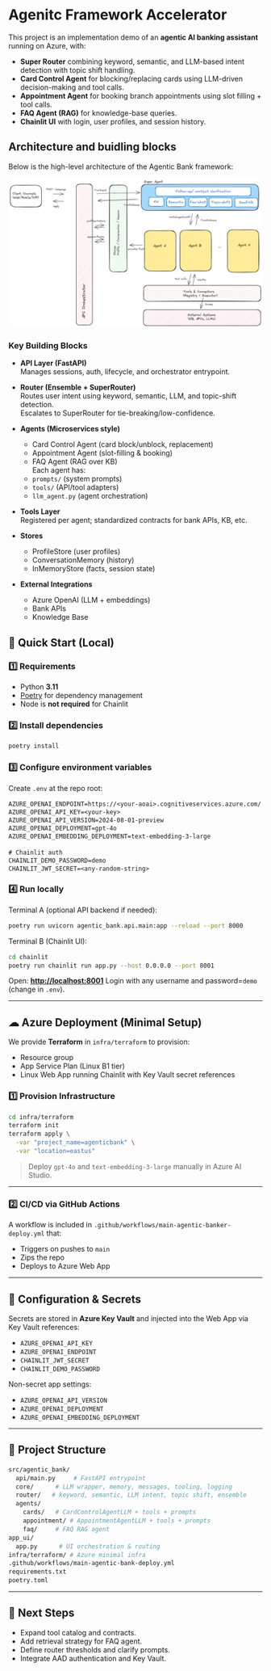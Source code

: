 
# Agenitc Framework Accelerator

This project is an implementation demo of an **agentic AI banking assistant** running on Azure, with:
- **Super Router** combining keyword, semantic, and LLM-based intent detection with topic shift handling.
- **Card Control Agent** for blocking/replacing cards using LLM-driven decision-making and tool calls.
- **Appointment Agent** for booking branch appointments using slot filling + tool calls.
- **FAQ Agent (RAG)** for knowledge-base queries.
- **Chainlit UI** with login, user profiles, and session history.

## Architecture and buidling blocks

Below is the high-level architecture of the Agentic Bank framework:

![Architecture Diagram](docs/architecture.png)

### Key Building Blocks

- **API Layer (FastAPI)**  
  Manages sessions, auth, lifecycle, and orchestrator entrypoint.

- **Router (Ensemble + SuperRouter)**  
  Routes user intent using keyword, semantic, LLM, and topic-shift detection.  
  Escalates to SuperRouter for tie-breaking/low-confidence.

- **Agents (Microservices style)**  
  - Card Control Agent (card block/unblock, replacement)  
  - Appointment Agent (slot-filling & booking)  
  - FAQ Agent (RAG over KB)  
  Each agent has:  
  - `prompts/` (system prompts)  
  - `tools/` (API/tool adapters)  
  - `llm_agent.py` (agent orchestration)  

- **Tools Layer**  
  Registered per agent; standardized contracts for bank APIs, KB, etc.

- **Stores**  
  - ProfileStore (user profiles)  
  - ConversationMemory (history)  
  - InMemoryStore (facts, session state)

- **External Integrations**  
  - Azure OpenAI (LLM + embeddings)  
   - Bank APIs 
  - Knowledge Base

## 🚀 Quick Start (Local)

### 1️⃣ Requirements
- Python **3.11**
- [Poetry](https://python-poetry.org/) for dependency management
- Node is **not required** for Chainlit

### 2️⃣ Install dependencies
```bash
poetry install
````

### 3️⃣ Configure environment variables

Create `.env` at the repo root:

```
AZURE_OPENAI_ENDPOINT=https://<your-aoai>.cognitiveservices.azure.com/
AZURE_OPENAI_API_KEY=<your-key>
AZURE_OPENAI_API_VERSION=2024-08-01-preview
AZURE_OPENAI_DEPLOYMENT=gpt-4o
AZURE_OPENAI_EMBEDDING_DEPLOYMENT=text-embedding-3-large

# Chainlit auth
CHAINLIT_DEMO_PASSWORD=demo
CHAINLIT_JWT_SECRET=<any-random-string>
```

### 4️⃣ Run locally

Terminal A (optional API backend if needed):

```bash
poetry run uvicorn agentic_bank.api.main:app --reload --port 8000
```

Terminal B (Chainlit UI):

```bash
cd chainlit
poetry run chainlit run app.py --host 0.0.0.0 --port 8001
```

Open: **[http://localhost:8001](http://localhost:8001)**
Login with any username and password=`demo` (change in `.env`).

---

## ☁ Azure Deployment (Minimal Setup)

We provide **Terraform** in `infra/terraform` to provision:

* Resource group
* App Service Plan (Linux B1 tier)
* Linux Web App running Chainlit with Key Vault secret references

### 1️⃣ Provision Infrastructure

```bash
cd infra/terraform
terraform init
terraform apply \
  -var "project_name=agenticbank" \
  -var "location=eastus" 
```
> Deploy `gpt-4o` and `text-embedding-3-large` manually in Azure AI Studio.

---

### 2️⃣ CI/CD via GitHub Actions

A workflow is included in `.github/workflows/main-agentic-banker-deploy.yml` that:

* Triggers on pushes to `main`
* Zips the repo
* Deploys to Azure Web App

---

## 🔧 Configuration & Secrets

Secrets are stored in **Azure Key Vault** and injected into the Web App via Key Vault references:

* `AZURE_OPENAI_API_KEY`
* `AZURE_OPENAI_ENDPOINT`
* `CHAINLIT_JWT_SECRET`
* `CHAINLIT_DEMO_PASSWORD`

Non-secret app settings:

* `AZURE_OPENAI_API_VERSION`
* `AZURE_OPENAI_DEPLOYMENT`
* `AZURE_OPENAI_EMBEDDING_DEPLOYMENT`

---

## 📂 Project Structure

```bash
src/agentic_bank/
  api/main.py     # FastAPI entrypoint
  core/      # LLM wrapper, memory, messages, tooling, logging
  router/   # keyword, semantic, LLM intent, topic shift, ensemble
  agents/
    cards/   # CardControlAgentLLM + tools + prompts
    appointment/ # AppointmentAgentLLM + tools + prompts
    faq/     # FAQ RAG agent
app_ui/
  app.py      # UI orchestration & routing
infra/terraform/ # Azure minimal infra
.github/workflows/main-agentic-bank-deploy.yml
requirements.txt
poetry.toml
```

---
## 📖 Next Steps

* Expand tool catalog and contracts.
* Add retrieval strategy for FAQ agent.
* Define router thresholds and clarify prompts.
* Integrate AAD authentication and Key Vault.
